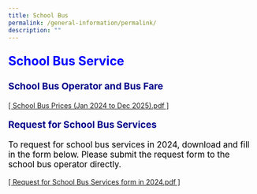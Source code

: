 ```yaml
---
title: School Bus
permalink: /general-information/permalink/
description: ""
---
```

<p style="text-align:left;font-size: 25px; color: blue; font-weight: bold;">School Bus Service</p>

<p style="text-align:left;font-size:19px; color: darkblue; font-weight: bold;">School Bus Operator and Bus Fare</p>

<a href="https://drive.google.com/file/d/14mWd94kOmUtpgrv5HR01otT4CR4xfDOG/view?usp=sharing">[ School Bus Prices (Jan 2024 to Dec 2025).pdf ]</a>

<p style="text-align:left;font-size:19px; color: darkblue; font-weight: bold;">Request for School Bus Services</p>

<p style="text-align:left;font-size: 17px; color: black; font-weight;">To request for school bus services in 2024, download and fill in the form below. Please submit the request form to the school bus operator directly.</p>

<a href="https://drive.google.com/file/d/1Fc1FtBa4N6xd7e9J0Okd6zgzgG5waw1F/view?usp=sharing">[ Request for School Bus Services form in 2024.pdf ]</a>